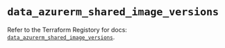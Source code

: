 # `data_azurerm_shared_image_versions`

Refer to the Terraform Registory for docs: [`data_azurerm_shared_image_versions`](https://registry.terraform.io/providers/hashicorp/azurerm/3.83.0/docs/data-sources/shared_image_versions).
